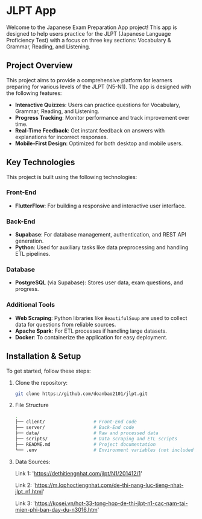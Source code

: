 # JLPT App

Welcome to the Japanese Exam Preparation App project! This app is designed to help users practice for the JLPT (Japanese Language Proficiency Test) with a focus on three key sections: Vocabulary & Grammar, Reading, and Listening.

## Project Overview

This project aims to provide a comprehensive platform for learners preparing for various levels of the JLPT (N5-N1). The app is designed with the following features:

- **Interactive Quizzes**: Users can practice questions for Vocabulary, Grammar, Reading, and Listening.
- **Progress Tracking**: Monitor performance and track improvement over time.
- **Real-Time Feedback**: Get instant feedback on answers with explanations for incorrect responses.
- **Mobile-First Design**: Optimized for both desktop and mobile users.

## Key Technologies

This project is built using the following technologies:

### Front-End
- **FlutterFlow**: For building a responsive and interactive user interface.

### Back-End
- **Supabase**: For database management, authentication, and REST API generation.
- **Python**: Used for auxiliary tasks like data preprocessing and handling ETL pipelines.

### Database
- **PostgreSQL** (via Supabase): Stores user data, exam questions, and progress.

### Additional Tools
- **Web Scraping**: Python libraries like `BeautifulSoup` are used to collect data for questions from reliable sources.
- **Apache Spark**: For ETL processes if handling large datasets.
- **Docker**: To containerize the application for easy deployment.

## Installation & Setup

To get started, follow these steps:

1. Clone the repository:
   ```bash
   git clone https://github.com/doanbao2101/jlpt.git

2. File Structure
   ```bash
   .
   ├── client/                  # Front-End code
   ├── server/                  # Back-End code
   ├── data/                    # Raw and processed data
   ├── scripts/                 # Data scraping and ETL scripts
   ├── README.md                # Project documentation
   └── .env                     # Environment variables (not included in the repo)
3. Data Sources:
   
   Link 1: 'https://dethitiengnhat.com/jlpt/N1/201412/1'

   Link 2: 'https://m.lophoctiengnhat.com/de-thi-nang-luc-tieng-nhat-jlpt_n1.html'

   Link 3: 'https://kosei.vn/hot-33-tong-hop-de-thi-jlpt-n1-cac-nam-tai-mien-phi-ban-day-du-n3016.htm'
